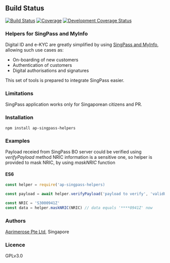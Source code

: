 ## Build Status

[![Build Status](https://travis-ci.org/miktam/sizeof.svg?branch=master)](https://travis-ci.org/aprimerose/ap-singpass-helpers)
[![Coverage](https://img.shields.io/coveralls/aprimerose/ap-singpass-helpers.svg?style=flat-square)](https://coveralls.io/r/aprimerose/ap-singpass-helpers)
[![Development Coverage Status](https://coveralls.io/repos/github/aprimerose/ap-singpass-helpers/badge.svg?branch=development)](https://coveralls.io/github/aprimerose/ap-singpass-helpers?branch=development)

### Helpers for SingPass and MyInfo

Digital ID and e-KYC are greatly simplified by using [SingPass and MyInfo](https://www.mas.gov.sg/development/fintech/technologies---digital-id-and-e-kyc), allowing such use cases as:

- On-boarding of new customers
- Authentication of customers
- Digital authorisations and signatures

This set of tools is prepared to integrate SingPass easier.

### Limitations

SingPass application works only for Singaporean citizens and PR.

### Installation

`npm install ap-singpass-helpers`

### Examples

Payload receied from SingPass BO server could be verified using _verifyPayload_ method
NRIC information is a sensitive one, so helper is provided to mask NRIC, by using _maskNRIC_ function

#### ES6

```javascript
const helper = require('ap-singpass-helpers)

const payload = await helper.verifyPayload('payload to verify', 'validUrlToFetchJWKS keys from', 'validPubKeyId') // return verified payload

const NRIC = 'S3000941Z'
const data = helper.maskNRIC(NRIC) // data equals '****0941Z' now
```

### Authors

[Aprimerose Pte Ltd](https://aprimerose.com), Singapore

### Licence

GPLv3.0
